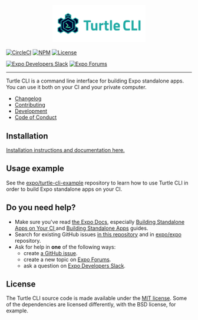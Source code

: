 <h3 align=center>
 <img src="logo/horizontal.png" width=50%>
</h3>

[![CircleCI](https://img.shields.io/circleci/project/github/expo/turtle/master.svg)](https://circleci.com/gh/expo/turtle)
[![NPM](https://img.shields.io/npm/v/turtle-cli/latest.svg)](https://npmjs.com/package/turtle-cli)
[![License](https://img.shields.io/badge/license-MIT-green.svg?style=flat)](https://github.com/expo/turtle/blob/master/LICENSE)

[![Expo Developers Slack](https://img.shields.io/badge/Expo%20Developers-e01563.svg?logo=slack)](http://slack.expo.io)
[![Expo Forums](https://img.shields.io/badge/Expo%20Forums-blue.svg)](https://forums.expo.io/)

<hr />

Turtle CLI is a command line interface for building Expo standalone apps.
You can use it both on your CI and your private computer.

- [Changelog](CHANGELOG.md)
- [Contributing](CONTRIBUTING.md)
- [Development](DEVELOPMENT.md)
- [Code of Conduct](CODE_OF_CONDUCT.md)

## Installation

[Installation instructions and documentation here.](https://docs.expo.io/versions/latest/distribution/turtle-cli)

## Usage example

See the [expo/turtle-cli-example](https://github.com/expo/turtle-cli-example) repository to learn how to use Turtle CLI in order to build Expo standalone apps on your CI.

## Do you need help?

- Make sure you've read [the Expo Docs](https://docs.expo.io/), especially [Building Standalone Apps on Your CI
](https://docs.expo.io/versions/latest/distribution/turtle-cli) and [Building Standalone Apps](https://docs.expo.io/versions/latest/distribution/building-standalone-apps) guides.
- Search for existing GitHub issues [in this repository](https://github.com/expo/turtle/issues) and in [expo/expo](https://github.com/expo/expo/issues) repository.
- Ask for help in **one** of the following ways:
  * create [a GitHub issue](https://github.com/expo/turtle/issues/new).
  * create a new topic on [Expo Forums](https://forums.expo.io/).
  * ask a question on [Expo Developers Slack](http://slack.expo.io).

## License

The Turtle CLI source code is made available under the [MIT license](LICENSE).
Some of the dependencies are licensed differently, with the BSD license, for example.

